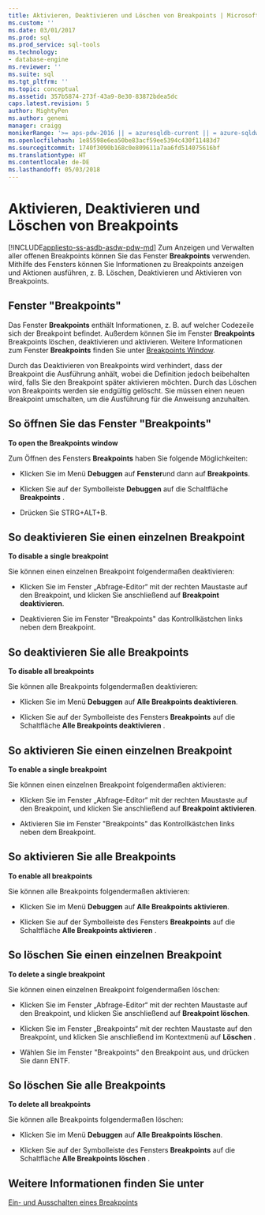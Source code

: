 ```yaml
---
title: Aktivieren, Deaktivieren und Löschen von Breakpoints | Microsoft-Dokumentation
ms.custom: ''
ms.date: 03/01/2017
ms.prod: sql
ms.prod_service: sql-tools
ms.technology:
- database-engine
ms.reviewer: ''
ms.suite: sql
ms.tgt_pltfrm: ''
ms.topic: conceptual
ms.assetid: 357b5874-273f-43a9-8e30-83872bdea5dc
caps.latest.revision: 5
author: MightyPen
ms.author: genemi
manager: craigg
monikerRange: '>= aps-pdw-2016 || = azuresqldb-current || = azure-sqldw-latest || >= sql-server-2016 || = sqlallproducts-allversions'
ms.openlocfilehash: 1e85598e6ea50be83acf59ee5394c430f11483d7
ms.sourcegitcommit: 1740f3090b168c0e809611a7aa6fd514075616bf
ms.translationtype: HT
ms.contentlocale: de-DE
ms.lasthandoff: 05/03/2018
---
```

# <a name="enable-disable-and-delete-breakpoints"></a>Aktivieren, Deaktivieren und Löschen von Breakpoints
[!INCLUDE[appliesto-ss-asdb-asdw-pdw-md](../../includes/appliesto-ss-asdb-asdw-pdw-md.md)]
  Zum Anzeigen und Verwalten aller offenen Breakpoints können Sie das Fenster **Breakpoints** verwenden. Mithilfe des Fensters können Sie Informationen zu Breakpoints anzeigen und Aktionen ausführen, z. B. Löschen, Deaktivieren und Aktivieren von Breakpoints.  
  
## <a name="the-breakpoints-window"></a>Fenster "Breakpoints"  
 Das Fenster **Breakpoints** enthält Informationen, z. B. auf welcher Codezeile sich der Breakpoint befindet. Außerdem können Sie im Fenster **Breakpoints** Breakpoints löschen, deaktivieren und aktivieren. Weitere Informationen zum Fenster **Breakpoints** finden Sie unter [Breakpoints Window](../../relational-databases/scripting/transact-sql-debugger-breakpoints-window.md).  
  
 Durch das Deaktivieren von Breakpoints wird verhindert, dass der Breakpoint die Ausführung anhält, wobei die Definition jedoch beibehalten wird, falls Sie den Breakpoint später aktivieren möchten. Durch das Löschen von Breakpoints werden sie endgültig gelöscht. Sie müssen einen neuen Breakpoint umschalten, um die Ausführung für die Anweisung anzuhalten.  
  
## <a name="to-open-the-breakpoints-window"></a>So öffnen Sie das Fenster "Breakpoints"  
 **To open the Breakpoints window**  
  
 Zum Öffnen des Fensters **Breakpoints** haben Sie folgende Möglichkeiten:  
  
-   Klicken Sie im Menü **Debuggen** auf **Fenster**und dann auf **Breakpoints**.  
  
-   Klicken Sie auf der Symbolleiste **Debuggen** auf die Schaltfläche **Breakpoints** .  
  
-   Drücken Sie STRG+ALT+B.  
  
## <a name="to-disable-a-single-breakpoint"></a>So deaktivieren Sie einen einzelnen Breakpoint  
 **To disable a single breakpoint**  
  
 Sie können einen einzelnen Breakpoint folgendermaßen deaktivieren:  
  
-   Klicken Sie im Fenster „Abfrage-Editor“ mit der rechten Maustaste auf den Breakpoint, und klicken Sie anschließend auf **Breakpoint deaktivieren**.  
  
-   Deaktivieren Sie im Fenster "Breakpoints" das Kontrollkästchen links neben dem Breakpoint.  
  
## <a name="to-disable-all-breakpoints"></a>So deaktivieren Sie alle Breakpoints  
 **To disable all breakpoints**  
  
 Sie können alle Breakpoints folgendermaßen deaktivieren:  
  
-   Klicken Sie im Menü **Debuggen** auf **Alle Breakpoints deaktivieren**.  
  
-   Klicken Sie auf der Symbolleiste des Fensters **Breakpoints** auf die Schaltfläche **Alle Breakpoints deaktivieren** .  
  
## <a name="to-enable-a-single-breakpoint"></a>So aktivieren Sie einen einzelnen Breakpoint  
 **To enable a single breakpoint**  
  
 Sie können einen einzelnen Breakpoint folgendermaßen aktivieren:  
  
-   Klicken Sie im Fenster „Abfrage-Editor“ mit der rechten Maustaste auf den Breakpoint, und klicken Sie anschließend auf **Breakpoint aktivieren**.  
  
-   Aktivieren Sie im Fenster "Breakpoints" das Kontrollkästchen links neben dem Breakpoint.  
  
## <a name="to-enable-all-breakpoints"></a>So aktivieren Sie alle Breakpoints  
 **To enable all breakpoints**  
  
 Sie können alle Breakpoints folgendermaßen aktivieren:  
  
-   Klicken Sie im Menü **Debuggen** auf **Alle Breakpoints aktivieren**.  
  
-   Klicken Sie auf der Symbolleiste des Fensters **Breakpoints** auf die Schaltfläche **Alle Breakpoints aktivieren** .  
  
## <a name="to-delete-a-single-breakpoint"></a>So löschen Sie einen einzelnen Breakpoint  
 **To delete a single breakpoint**  
  
 Sie können einen einzelnen Breakpoint folgendermaßen löschen:  
  
-   Klicken Sie im Fenster „Abfrage-Editor“ mit der rechten Maustaste auf den Breakpoint, und klicken Sie anschließend auf **Breakpoint löschen**.  
  
-   Klicken Sie im Fenster „Breakpoints“ mit der rechten Maustaste auf den Breakpoint, und klicken Sie anschließend im Kontextmenü auf **Löschen** .  
  
-   Wählen Sie im Fenster "Breakpoints" den Breakpoint aus, und drücken Sie dann ENTF.  
  
## <a name="to-delete-all-breakpoints"></a>So löschen Sie alle Breakpoints  
 **To delete all breakpoints**  
  
 Sie können alle Breakpoints folgendermaßen löschen:  
  
-   Klicken Sie im Menü **Debuggen** auf **Alle Breakpoints löschen**.  
  
-   Klicken Sie auf der Symbolleiste des Fensters **Breakpoints** auf die Schaltfläche **Alle Breakpoints löschen** .  
  
## <a name="see-also"></a>Weitere Informationen finden Sie unter  
 [Ein- und Ausschalten eines Breakpoints](../../relational-databases/scripting/toggle-a-breakpoint.md)  
  
  
